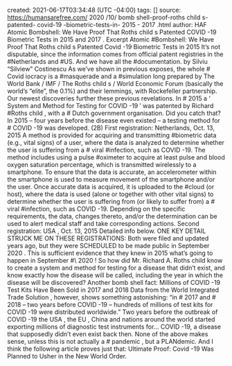 created: 2021-06-17T03:34:48 (UTC -04:00)
tags: []
source: https://humansarefree.com/ 2020 /10/ bomb shell-proof-roths child s-patented- covid-19 -biometric-tests-in- 2015 - 2017 .html
author: HAF
Atomic Bombshell: We Have Proof That  Roths child s  Patented  COVID -19  Biometric Tests in  2015  and  2017 .
Excerpt
Atomic #Bombshell: We Have Proof That Roths child s Patented  Covid -19 Biometric Tests in  2015
It’s not disputable, since the information comes from official patent registries in the #Netherlands and #US. And we have all the #documentation.
by Silviu “Silview” Costinescu
As we’ve shown in previous exposes, the whole # Covid iocracy is a #masquerade and a #simulation long prepared by The  World  Bank /  IMF  / The Roths child s /  World  Economic Forum (basically the world’s “elite”, the 0.1%) and their lemmings, with Rockefeller partnership.
Our newest discoveries further these previous revelations.
In # 2015  a ‘ System and Method for Testing for  COVID -19 ′ was patented by Richard #Roths child , with a # Dutch   government  organisation.
Did you catch that? In  2015  – four years before the disease even existed – a  testing  method for # COVID -19 was developed. (2B)
First registration: Netherlands, Oct. 13,  2015
A method is provided for acquiring and transmitting #biometric data (e.g., vital signs) of a user, where the data is analyzed to determine whether the user is suffering from a # viral  #infection, such as  COVID -19.
The method includes using a pulse #oximeter to acquire at least pulse and blood oxygen saturation percentage, which is transmitted wirelessly to a smartphone.
To ensure that the data is accurate, an accelerometer within the smartphone is used to measure movement of the smartphone and/or the user.
Once accurate data is acquired, it is uploaded to the #cloud (or host), where the data is used (alone or together with other vital signs) to determine whether the user is suffering from (or likely to suffer from) a # viral  #infection, such as  COVID -19.
Depending on the specific requirements, the data, changes thereto, and/or the determination can be used to alert medical staff and take corresponding actions.
Second registration:  USA , Oct. 13,  2015
Detailed info below.
ONE KEY DETAIL STRUCK ME ON THESE REGISTRATIONS: Both were filed and updated years ago, but they were SCHEDULED to be made public in  September   2020 . This is sufficient evidence that they knew in  2015  what’s going to happen in  September  #\ 2020 !
So how did Mr.  Richard A. Roths child  know to create a system and method for  testing  for a disease that didn’t exist, and know exactly how the disease will be called, including the year in which the disease will be discovered?
Another  bomb shell fact: Millions of  COVID -19 Test Kits Have Been Sold in  2017  and  2018
Data from the  World  Integrated Trade Solution , however, shows something astonishing:
“in # 2017  and # 2018  – two years before  COVID -19 – hundreds of millions of test kits for  COVID -19 were distributed worldwide.”
Two years before the outbreak of  COVID -19  the  USA , the  EU ,  China  and nations around the world started exporting millions of diagnostic test instruments for…  COVID -19, a disease that supposedly didn’t even exist back then.
None of the above makes sense, unless this is not actually a # pandemic , but a PLANdemic. And I think the following article proves just that: Ultimate Proof:  Covid -19 Was Planned to Usher in the New  World  Order.
